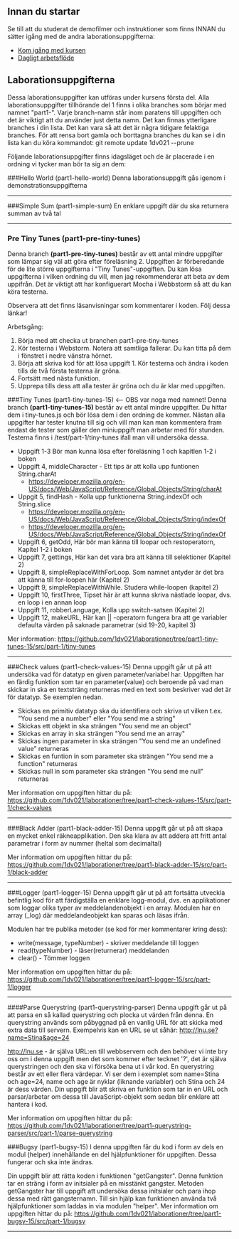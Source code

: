 ## Innan du startar
Se till att du studerat de demofilmer och instruktioner som finns INNAN du sätter igång med de andra laborationsuppgifterna:

* [Kom igång med kursen](https://coursepress.lnu.se/kurs/grundlaggande-programmering/kom-igang-med-kursen/)
* [Dagligt arbetsflöde](https://coursepress.lnu.se/kurs/grundlaggande-programmering/workflow-laborationer/)


## Laborationsuppgifterna
Dessa laborationsuppgifter kan utföras under kursens första del. Alla laborationsuppgifter tillhörande del 1 finns i olika branches som börjar med namnet "part1-". Varje branch-namn står inom paratens till uppgiften och det är viktigt att du använder just detta namn. Det kan finnas ytterligare branches i din lista. Det kan vara så att det är några tidigare felaktiga branches. För att rensa bort gamla och borttagna branches du kan se i din lista kan du köra kommandot:
git remote update 1dv021 --prune

Följande laborationsuppgifter finns idagsläget och de är placerade i en ordning vi tycker man bör ta sig an dem:

###Hello World  (part1-hello-world)
Denna laborationsuppgift gås igenom i demonstrationsuppgifterna

***

###Simple Sum (part1-simple-sum)
En enklare uppgift där du ska returnera summan av två tal

***

### Pre Tiny Tunes (part1-pre-tiny-tunes)
Denna branch **(part1-pre-tiny-tunes)** består av ett antal mindre uppgifter som lämpar sig väl att göra efter föreläsning 2. Uppgiften är förberedande för de lite större uppgifterna i "Tiny Tunes"-uppgiften. Du kan lösa uppgifterna i vilken ordning du vill, men jag rekommenderar att beta av dem uppifrån. Det är viktigt att har konfiguerart Mocha i Webbstorm så att du kan köra testerna. 

Observera att det finns läsanvisningar som kommentarer i koden. Följ dessa länkar!

Arbetsgång:

1. Börja med att checka ut branchen part1-pre-tiny-tunes
2. Kör testerna i Webstorm. Notera att samtliga fallerar. Du kan titta på dem i fönstret i nedre vänstra hörnet.
3. Börja att skriva kod för att lösa uppgift 1. Kör testerna och ändra i koden tills de två första testerna är gröna.
4. Fortsätt med nästa funktion.
5. Upprepa tills dess att alla tester är gröna och du är klar med uppgiften.


###Tiny Tunes (part1-tiny-tunes-15) <-- OBS var noga med namnet!
Denna branch **(part1-tiny-tunes-15)** består av ett antal mindre uppgifter. Du hittar dem i tiny-tunes.js och bör lösa dem i den ordning de kommer. Nästan alla uppgifter har tester knutna till sig och vill man kan man kommentera fram endast de tester som gäller den miniuppgift man arbetar med för stunden. Testerna finns i /test/part-1/tiny-tunes ifall man vill undersöka dessa.

* Uppgift 1-3 Bör man kunna lösa efter föreläsning 1 och kapitlen 1-2 i boken
* Uppgift 4, middleCharacter - Ett tips är att kolla upp funtionen String.charAt
  * https://developer.mozilla.org/en-US/docs/Web/JavaScript/Reference/Global_Objects/String/charAt
* Uppgit 5, findHash - Kolla upp funktionerna String.indexOf och String.slice 
  * https://developer.mozilla.org/en-US/docs/Web/JavaScript/Reference/Global_Objects/String/indexOf
  * https://developer.mozilla.org/en-US/docs/Web/JavaScript/Reference/Global_Objects/String/indexOf
* Uppgift 6, getOdd, Här bör man känna till loopar och restoperatorn, Kapitel 1-2 i boken
* Uppgift 7, gettings, Här kan det vara bra att känna till selektioner (Kapitel 2)
* Uppgift 8, simpleReplaceWithForLoop. Som namnet antyder är det bra att känna till for-loopen här (Kapitel 2)
* Uppgift 9, simpleReplaceWithWhile. Studera while-loopen (kapitel 2)
* Uppgift 10, firstThree, Tipset här är att kunna skriva nästlade loopar, dvs. en loop i en annan loop
* Uppgift 11, robberLanguage, Kolla upp switch-satsen (Kapitel 2)
* Uppgift 12, makeURL, Här kan || -operatorn fungera bra att ge variabler defaulta värden på saknade parametrar (sid 19-20, kapitel 3)

Mer information: https://github.com/1dv021/laborationer/tree/part1-tiny-tunes-15/src/part-1/tiny-tunes

***

###Check values (part1-check-values-15)
Denna uppgift går ut på att undersöka vad för datatyp en given parameter/variabel har.
Uppgiften har en färdig funktion som tar en parameter(value) och beroende på vad man skickar in
ska en textsträng returneras med en text som beskriver vad det är för datatyp. Se exemplen nedan.

* Skickas en primitiv datatyp ska du identifiera och skriva ut vilken t.ex. "You send me a number" eller "You send me a string"
* Skickas ett objekt in ska strängen "You send me an object"
* Skickas en array in ska strängen "You send me an array"
* Skickas ingen parameter in ska strängen "You send me an undefined value" returneras
* Skickas en funtion in som parameter ska strängen "You send me a function" returneras
* Skickas null in som parameter ska strängen "You send me null" returneras

Mer information om uppgiften hittar du på:
https://github.com/1dv021/laborationer/tree/part1-check-values-15/src/part-1/check-values

***

###Black Adder (part1-black-adder-15)
Denna uppgift går ut på att skapa en mycket enkel räkneapplikation.
Den ska klara av att addera att fritt antal parametrar i form av nummer (heltal som decimaltal)

Mer information om uppgiften hittar du på:
https://github.com/1dv021/laborationer/tree/part1-black-adder-15/src/part-1/black-adder

***

###Logger (part1-logger-15)
Denna uppgift går ut på att fortsätta utveckla befintlig kod för att färdigställa en enklare
logg-modul, dvs. en applikationer som loggar olika typer av meddelandenobjekt i en array.
Modulen har en array (_log) där meddelandeobjekt kan sparas och läsas ifrån.

Modulen har tre publika metoder (se kod för mer kommentarer kring dess):
* write(message, typeNumber) - skriver meddelande till loggen
* read(typeNumber) - läser(returnerar) meddelanden
* clear() - Tömmer loggen

Mer information om uppgiften hittar du på:
https://github.com/1dv021/laborationer/tree/part1-logger-15/src/part-1/logger

***

####Parse Querystring (part1-querystring-parser)
Denna uppgift går ut på att parsa en så kallad querystring och plocka ut värden från denna. En querystring används som påbyggnad på en vanlig URL för att skicka med extra data till servern. Exempelvis kan en URL se ut såhär:
http://lnu.se?name=Stina&age=24

http://lnu.se - är själva URL:en till webbservern och den behöver vi inte bry oss om i denna uppgift men det som kommer efter tecknet '?', det är själva querystringen och den ska vi försöka bena ut i vår kod. En querystring består av ett eller flera värdepar. Vi ser dem i exemplet som name=Stina och age=24, name och age är nyklar (liknande variabler) och Stina och 24 är dess värden. Din uppgift blir att skriva en funktion som tar in en URL och parsar/arbetar om dessa till JavaScript-objekt som sedan blir enklare att hantera i kod. 

Mer information om uppgiften hittar du på:
https://github.com/1dv021/laborationer/tree/part1-querystring-parser/src/part-1/parse-querystring

###Bugsy (part1-bugsy-15)
I denna uppgiften får du kod i form av dels en modul (helper) innehållande en del hjälpfunktioner
för uppgiften. Dessa fungerar och ska inte ändras.

Din uppgift blir att rätta koden i funktionen "getGangster". Denna funktion tar en sträng i form av initsialer
på en misstänkt gangster. Metoden getGangster har till uppgift att undersöka dessa initsialer och para ihop dessa
med rätt gangsternamn. Till sin hjälp kan funktionen använda två hjälpfunktioner som laddas in via modulen "helper".
Mer information om uppgiften hittar du på:
https://github.com/1dv021/laborationer/tree/part1-bugsy-15/src/part-1/bugsy

***
